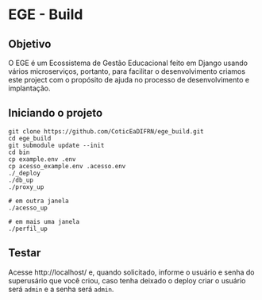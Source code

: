 # EGE - Build



## Objetivo

O EGE é um Ecossistema de Gestão Educacional feito em Django usando vários microserviços, portanto, para facilitar o desenvolvimento criamos este 
project com o propósito de ajuda no processo de desenvolvimento e implantação.


## Iniciando o projeto
```
git clone https://github.com/CoticEaDIFRN/ege_build.git
cd ege_build
git submodule update --init
cd bin
cp example.env .env
cp acesso_example.env .acesso.env
./_deploy
./db_up
./proxy_up

# em outra janela
./acesso_up

# em mais uma janela
./perfil_up
``` 

## Testar

Acesse http://localhost/  e, quando solicitado, informe o usuário e senha do superusário que você criou, caso tenha deixado o deploy criar o usuário será ```admin``` e a senha será ```admin```.
